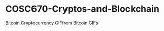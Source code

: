 # COSC670-Cryptos-and-Blockchain

<div class="tenor-gif-embed" data-postid="19439861" data-share-method="host" data-aspect-ratio="1.82857" data-width="100%"><a href="https://tenor.com/view/bitcoin-cryptocurrency-blockchain-crypto-moon-gif-19439861">Bitcoin Cryptocurrency GIF</a>from <a href="https://tenor.com/search/bitcoin-gifs">Bitcoin GIFs</a></div> <script type="text/javascript" async src="https://tenor.com/embed.js"></script>
